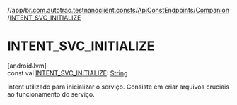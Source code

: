 //[app](../../../../index.md)/[br.com.autotrac.testnanoclient.consts](../../index.md)/[ApiConstEndpoints](../index.md)/[Companion](index.md)/[INTENT_SVC_INITIALIZE](-i-n-t-e-n-t_-s-v-c_-i-n-i-t-i-a-l-i-z-e.md)

# INTENT_SVC_INITIALIZE

[androidJvm]\
const val [INTENT_SVC_INITIALIZE](-i-n-t-e-n-t_-s-v-c_-i-n-i-t-i-a-l-i-z-e.md): [String](https://kotlinlang.org/api/latest/jvm/stdlib/kotlin/-string/index.html)

Intent utilizado para inicializar o serviço. Consiste em criar arquivos cruciais ao funcionamento do serviço.
